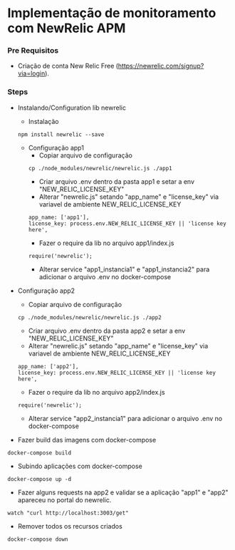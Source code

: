 # Implementação de monitoramento com NewRelic APM

### Pre Requisitos 
* Criação de conta New Relic Free (https://newrelic.com/signup?via=login).

### Steps
* Instalando/Configuration lib newrelic
  * Instalação
  ```
  npm install newrelic --save
  ```
  * Configuração app1
    * Copiar arquivo de configuração
    ```
    cp ./node_modules/newrelic/newrelic.js ./app1
    ```
    * Criar arquivo .env dentro da pasta app1 e setar a env "NEW_RELIC_LICENSE_KEY"
    * Alterar "newrelic.js" setando "app_name" e "license_key" via variavel de ambiente NEW_RELIC_LICENSE_KEY
    ```
    app_name: ['app1'],
    license_key: process.env.NEW_RELIC_LICENSE_KEY || 'license key here',
    ```
    * Fazer o require da lib no arquivo app1/index.js
    ```
    require('newrelic');
    ```
    * Alterar service "app1_instancia1" e "app1_instancia2" para adicionar o arquivo .env no docker-compose
  
* Configuração app2
    * Copiar arquivo de configuração
    ```
    cp ./node_modules/newrelic/newrelic.js ./app2
    ```
    * Criar arquivo .env dentro da pasta app2 e setar a env "NEW_RELIC_LICENSE_KEY"
    * Alterar "newrelic.js" setando "app_name" e "license_key" via variavel de ambiente NEW_RELIC_LICENSE_KEY
    ```
    app_name: ['app2'],
    license_key: process.env.NEW_RELIC_LICENSE_KEY || 'license key here',
    ```
    * Fazer o require da lib no arquivo app2/index.js
    ```
    require('newrelic');
    ```
    * Alterar service "app2_instancia1" para adicionar o arquivo .env no docker-compose
* Fazer build das imagens com docker-compose
```
docker-compose build
```
* Subindo aplicações com docker-compose
```
docker-compose up -d
```
* Fazer alguns requests na app2 e validar se a aplicação "app1" e "app2" apareceu no portal do newrelic.
```
watch "curl http://localhost:3003/get"
```
* Remover todos os recursos criados
```
docker-compose down
```